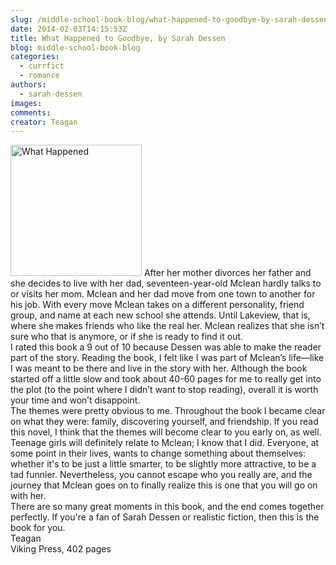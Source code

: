 ```yaml
---
slug: /middle-school-book-blog/what-happened-to-goodbye-by-sarah-dessen-2
date: 2014-02-03T14:15:53Z
title: What Happened to Goodbye, by Sarah Dessen
blog: middle-school-book-blog
categories:
  - currfict
  - romance
authors:
  - sarah-dessen
images:
comments:
creator: Teagan
---
```


<img src="https//d202m5krfqbpi5.cloudfront.net/books/1347810788l/8492856.jpg" alt="What Happened" height="210" class="alignleft size-thumbnail wp-image-803"/> After her mother divorces her father and she decides to live with her dad, seventeen-year-old Mclean hardly talks to or visits her mom. Mclean and her dad move from one town to another for his job. With every move Mclean takes on a different personality, friend group, and name at each new school she attends. Until Lakeview, that is, where she makes friends who like the real her. Mclean realizes that she isn’t sure who that is anymore, or if she is ready to find it out.<br />I rated this book a 9 out of 10 because Dessen was able to make the reader part of the story. Reading the book, I felt like I was part of Mclean’s life—like I was meant to be there and live in the story with her. Although the book started off a little slow and took about 40-60 pages for me to really get into the plot (to the point where I didn’t want to stop reading), overall it is worth your time and won’t disappoint.<br />The themes were pretty obvious to me. Throughout the book I became clear on what they were: family, discovering yourself, and friendship. If you read this novel, I think that the themes will become clear to you early on, as well.<br />Teenage girls will definitely relate to Mclean; I know that I did. Everyone, at some point in their lives, wants to change something about themselves: whether it's to be just a little smarter, to be slightly more attractive, to be a tad funnier. Nevertheless, you cannot escape who you really are, and the journey that Mclean goes on to finally realize this is one that you will go on with her.<br />There are so many great moments in this book, and the end comes together perfectly. If you're a fan of Sarah Dessen or realistic fiction, then this is the book for you.<br />Teagan<br />Viking Press, 402 pages
